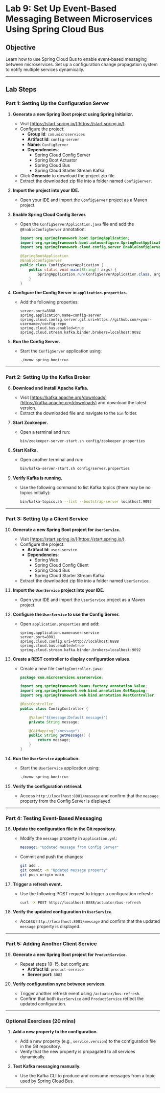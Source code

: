 # **Lab 9: Set Up Event-Based Messaging Between Microservices Using Spring Cloud Bus**

## **Objective**
Learn how to use Spring Cloud Bus to enable event-based messaging between microservices. Set up a configuration change propagation system to notify multiple services dynamically.

---

## **Lab Steps**

### **Part 1: Setting Up the Configuration Server**

1. **Generate a new Spring Boot project using Spring Initializr.**
   - Visit [https://start.spring.io/](https://start.spring.io/).
   - Configure the project:
     - **Group Id**: `com.microservices`
     - **Artifact Id**: `config-server`
     - **Name**: `ConfigServer`
     - **Dependencies**:
       - Spring Cloud Config Server
       - Spring Boot Actuator
       - Spring Cloud Bus
       - Spring Cloud Starter Stream Kafka
   - Click **Generate** to download the project zip file.
   - Extract the downloaded zip file into a folder named `ConfigServer`.

2. **Import the project into your IDE.**
   - Open your IDE and import the `ConfigServer` project as a Maven project.

3. **Enable Spring Cloud Config Server.**
   - Open the `ConfigServerApplication.java` file and add the `@EnableConfigServer` annotation:
     ```java
     import org.springframework.boot.SpringApplication;
     import org.springframework.boot.autoconfigure.SpringBootApplication;
     import org.springframework.cloud.config.server.EnableConfigServer;

     @SpringBootApplication
     @EnableConfigServer
     public class ConfigServerApplication {
         public static void main(String[] args) {
             SpringApplication.run(ConfigServerApplication.class, args);
         }
     }
     ```

4. **Configure the Config Server in `application.properties`.**
   - Add the following properties:
     ```properties
     server.port=8888
     spring.application.name=config-server
     spring.cloud.config.server.git.uri=https://github.com/<your-username>/config-repo
     spring.cloud.bus.enabled=true
     spring.cloud.stream.kafka.binder.brokers=localhost:9092
     ```

5. **Run the Config Server.**
   - Start the `ConfigServer` application using:
     ```bash
     ./mvnw spring-boot:run
     ```

---

### **Part 2: Setting Up the Kafka Broker**

6. **Download and install Apache Kafka.**
   - Visit [https://kafka.apache.org/downloads](https://kafka.apache.org/downloads) and download the latest version.
   - Extract the downloaded file and navigate to the `bin` folder.

7. **Start Zookeeper.**
   - Open a terminal and run:
     ```bash
     bin/zookeeper-server-start.sh config/zookeeper.properties
     ```

8. **Start Kafka.**
   - Open another terminal and run:
     ```bash
     bin/kafka-server-start.sh config/server.properties
     ```

9. **Verify Kafka is running.**
   - Use the following command to list Kafka topics (there may be no topics initially):
     ```bash
     bin/kafka-topics.sh --list --bootstrap-server localhost:9092
     ```

---

### **Part 3: Setting Up a Client Service**

10. **Generate a new Spring Boot project for `UserService`.**
    - Visit [https://start.spring.io/](https://start.spring.io/).
    - Configure the project:
      - **Artifact Id**: `user-service`
      - **Dependencies**:
        - Spring Web
        - Spring Cloud Config Client
        - Spring Cloud Bus
        - Spring Cloud Starter Stream Kafka
    - Extract the downloaded zip file into a folder named `UserService`.

11. **Import the `UserService` project into your IDE.**
    - Open your IDE and import the `UserService` project as a Maven project.

12. **Configure the `UserService` to use the Config Server.**
    - Open `application.properties` and add:
      ```properties
      spring.application.name=user-service
      server.port=8081
      spring.cloud.config.uri=http://localhost:8888
      spring.cloud.bus.enabled=true
      spring.cloud.stream.kafka.binder.brokers=localhost:9092
      ```

13. **Create a REST controller to display configuration values.**
    - Create a new file `ConfigController.java`:
      ```java
      package com.microservices.userservice;

      import org.springframework.beans.factory.annotation.Value;
      import org.springframework.web.bind.annotation.GetMapping;
      import org.springframework.web.bind.annotation.RestController;

      @RestController
      public class ConfigController {

          @Value("${message:Default message}")
          private String message;

          @GetMapping("/message")
          public String getMessage() {
              return message;
          }
      }
      ```

14. **Run the `UserService` application.**
    - Start the `UserService` application using:
      ```bash
      ./mvnw spring-boot:run
      ```

15. **Verify the configuration retrieval.**
    - Access `http://localhost:8081/message` and confirm that the `message` property from the Config Server is displayed.

---

### **Part 4: Testing Event-Based Messaging**

16. **Update the configuration file in the Git repository.**
    - Modify the `message` property in `application.yml`:
      ```yaml
      message: "Updated message from Config Server"
      ```
    - Commit and push the changes:
      ```bash
      git add .
      git commit -m "Updated message property"
      git push origin main
      ```

17. **Trigger a refresh event.**
    - Use the following POST request to trigger a configuration refresh:
      ```bash
      curl -X POST http://localhost:8888/actuator/bus-refresh
      ```

18. **Verify the updated configuration in `UserService`.**
    - Access `http://localhost:8081/message` and confirm that the updated `message` property is displayed.

---

### **Part 5: Adding Another Client Service**

19. **Generate a new Spring Boot project for `ProductService`.**
    - Repeat steps 10–15, but configure:
      - **Artifact Id**: `product-service`
      - **Server port**: `8082`

20. **Verify configuration sync between services.**
    - Trigger another refresh event using `/actuator/bus-refresh`.
    - Confirm that both `UserService` and `ProductService` reflect the updated configuration.

---

### **Optional Exercises (20 mins)**

1. **Add a new property to the configuration.**
   - Add a new property (e.g., `service.version`) to the configuration file in the Git repository.
   - Verify that the new property is propagated to all services dynamically.

2. **Test Kafka messaging manually.**
   - Use the Kafka CLI to produce and consume messages from a topic used by Spring Cloud Bus.

---
